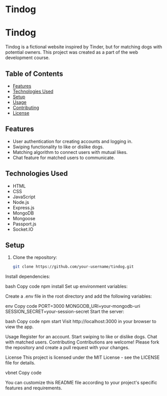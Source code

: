 # Tindog
# Tindog

Tindog is a fictional website inspired by Tinder, but for matching dogs with potential owners. This project was created as a part of the web development course.

## Table of Contents

- [Features](#features)
- [Technologies Used](#technologies-used)
- [Setup](#setup)
- [Usage](#usage)
- [Contributing](#contributing)
- [License](#license)

## Features

- User authentication for creating accounts and logging in.
- Swiping functionality to like or dislike dogs.
- Matching algorithm to connect users with mutual likes.
- Chat feature for matched users to communicate.

## Technologies Used

- HTML
- CSS
- JavaScript
- Node.js
- Express.js
- MongoDB
- Mongoose
- Passport.js
- Socket.IO

## Setup

1. Clone the repository:

   ```bash
   git clone https://github.com/your-username/tindog.git
Install dependencies:

bash
Copy code
npm install
Set up environment variables:

Create a .env file in the root directory and add the following variables:

env
Copy code
PORT=3000
MONGODB_URI=your-mongodb-uri
SESSION_SECRET=your-session-secret
Start the server:

bash
Copy code
npm start
Visit http://localhost:3000 in your browser to view the app.

Usage
Register for an account.
Start swiping to like or dislike dogs.
Chat with matched users.
Contributing
Contributions are welcome! Please fork the repository and create a pull request with your changes.

License
This project is licensed under the MIT License - see the LICENSE file for details.

vbnet
Copy code

You can customize this README file according to your project's specific features and requirements.
